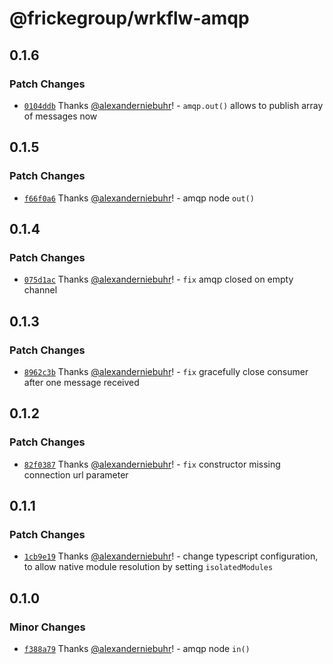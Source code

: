 # @frickegroup/wrkflw-amqp

## 0.1.6

### Patch Changes

- [`0104ddb`](https://github.com/frickegroup/wrkflw-engine/commit/0104ddbb9e56751bd7630d816d12b6e1241d4e9e) Thanks [@alexanderniebuhr](https://github.com/alexanderniebuhr)! - `amqp.out()` allows to publish array of messages now

## 0.1.5

### Patch Changes

- [`f66f0a6`](https://github.com/frickegroup/wrkflw-engine/commit/f66f0a65667e082767e016777b7ba7612e974bcd) Thanks [@alexanderniebuhr](https://github.com/alexanderniebuhr)! - amqp node `out()`

## 0.1.4

### Patch Changes

- [`075d1ac`](https://github.com/frickegroup/wrkflw-engine/commit/075d1ac18a68ca3633bb4deb99fa26c211a97857) Thanks [@alexanderniebuhr](https://github.com/alexanderniebuhr)! - `fix` amqp closed on empty channel

## 0.1.3

### Patch Changes

- [`8962c3b`](https://github.com/frickegroup/wrkflw-engine/commit/8962c3b3ed2e5220aed6207e4bfdafe8f7dd0554) Thanks [@alexanderniebuhr](https://github.com/alexanderniebuhr)! - `fix` gracefully close consumer after one message received

## 0.1.2

### Patch Changes

- [`82f0387`](https://github.com/frickegroup/wrkflw-engine/commit/82f0387ad36bdb8e5a07bf3dfdccfbc407acc510) Thanks [@alexanderniebuhr](https://github.com/alexanderniebuhr)! - `fix` constructor missing connection url parameter

## 0.1.1

### Patch Changes

- [`1cb9e19`](https://github.com/frickegroup/wrkflw-engine/commit/1cb9e19cf43a6ef44affccdd730e1f1dc0fca0c7) Thanks [@alexanderniebuhr](https://github.com/alexanderniebuhr)! - change typescript configuration, to allow native module resolution by setting `isolatedModules`

## 0.1.0

### Minor Changes

- [`f388a79`](https://github.com/frickegroup/wrkflw-engine/commit/f388a79e55f1b93d5f5a70bb74392b1f23e36483) Thanks [@alexanderniebuhr](https://github.com/alexanderniebuhr)! - amqp node `in()`

